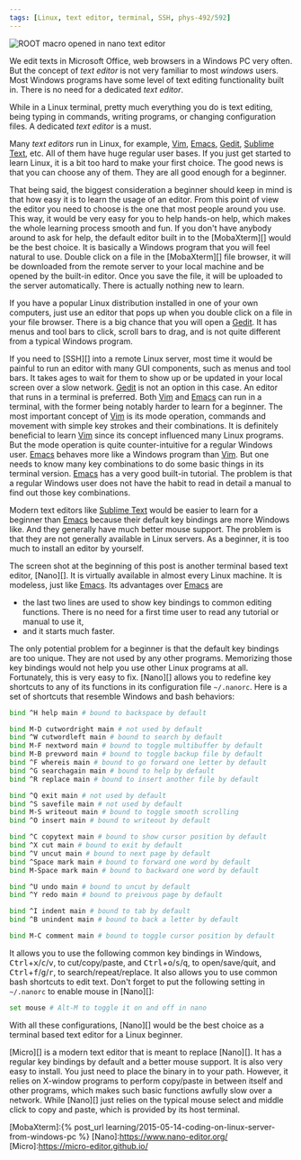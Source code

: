 ```yaml
---
tags: [Linux, text editor, terminal, SSH, phys-492/592]
---
```


![ROOT macro opened in nano text editor]({{site.ina}}/root-macro-in-nano.png)

We edit texts in Microsoft Office, web browsers in a Windows PC very often. But
the concept of *text editor* is not very familiar to most *windows* users. Most
Windows programs have some level of text editing functionality built in. There
is no need for a dedicated *text editor*.

While in a Linux terminal, pretty much everything you do is text editing, being
typing in commands, writing programs, or changing configuration files. A
dedicated *text editor* is a must.

Many *text editors* run in Linux, for example, [Vim][], [Emacs][], [Gedit][],
[Sublime Text][], etc. All of them have huge regular user bases. If you just
get started to learn Linux, it is a bit too hard to make your first choice. The
good news is that you can choose any of them. They are all good enough for a
beginner.

That being said, the biggest consideration a beginner should keep in mind is
that how easy it is to learn the usage of an editor. From this point of view
the editor you need to choose is the one that most people around you use. This
way, it would be very easy for you to help hands-on help, which makes the whole
learning process smooth and fun. If you don't have anybody around to ask for
help, the default editor built in to the [MobaXterm][] would be the best
choice. It is basically a Windows program that you will feel natural to use.
Double click on a file in the [MobaXterm][] file browser, it will be downloaded
from the remote server to your local machine and be opened by the built-in
editor. Once you save the file, it will be uploaded to the server
automatically. There is actually nothing new to learn.

If you have a popular Linux distribution installed in one of your own
computers, just use an editor that pops up when you double click on a file in
your file browser. There is a big chance that you will open a [Gedit][]. It has
menus and tool bars to click, scroll bars to drag, and is not quite different
from a typical Windows program.

If you need to [SSH][] into a remote Linux server, most time it would be
painful to run an editor with many GUI components, such as menus and tool bars.
It takes ages to wait for them to show up or be updated in your local screen
over a slow network. [Gedit][] is not an option in this case. An editor that
runs in a terminal is preferred. Both [Vim][] and [Emacs][] can run in a
terminal, with the former being notably harder to learn for a beginner. The
most important concept of [Vim][] is its mode operation, commands and movement
with simple key strokes and their combinations. It is definitely beneficial to
learn [Vim][] since its concept influenced many Linux programs. But the mode
operation is quite counter-intuitive for a regular Windows user. [Emacs][]
behaves more like a Windows program than [Vim][]. But one needs to know many
key combinations to do some basic things in its terminal version. [Emacs][] has
a very good built-in tutorial. The problem is that a regular Windows user does
not have the habit to read in detail a manual to find out those key combinations.

Modern text editors like [Sublime Text][] would be easier to learn for a
beginner than [Emacs][] because their default key bindings are more Windows
like. And they generally have much better mouse support. The problem is that
they are not generally available in Linux servers. As a beginner, it is too
much to install an editor by yourself.

The screen shot at the beginning of this post is another terminal based text
editor, [Nano][]. It is virtually available in almost every Linux machine. It
is modeless, just like [Emacs][]. Its advantages over [Emacs][] are 

- the last two lines are used to show key bindings to common editing functions.
  There is no need for a first time user to read any tutorial or manual to use
  it,
- and it starts much faster.

The only potential problem for a beginner is that the default key bindings are
too unique. They are not used by any other programs. Memorizing those key
bindings would not help you use other Linux programs at all. Fortunately, this
is very easy to fix. [Nano][] allows you to redefine key shortcuts to any of
its functions in its configuration file `~/.nanorc`. Here is a set of shortcuts
that resemble Windows and bash behaviors:

```bash
bind ^H help main # bound to backspace by default

bind M-D cutwordright main # not used by default
bind ^W cutwordleft main # bound to search by default
bind M-F nextword main # bound to toggle multibuffer by default
bind M-B prevword main # bound to toggle backup file by default 
bind ^F whereis main # bound to go forward one letter by default
bind ^G searchagain main # bound to help by default
bind ^R replace main # bound to insert another file by default

bind ^Q exit main # not used by default
bind ^S savefile main # not used by default
bind M-S writeout main # bound to toggle smooth scrolling
bind ^O insert main # bound to writeout by default

bind ^C copytext main # bound to show cursor position by default
bind ^X cut main # bound to exit by default
bind ^V uncut main # bound to next page by default
bind ^Space mark main # bound to forward one word by default
bind M-Space mark main # bound to backward one word by default

bind ^U undo main # bound to uncut by default
bind ^Y redo main # bound to preivous page by default

bind ^I indent main # bound to tab by default
bind ^B unindent main # bound to back a letter by default

bind M-C comment main # bound to toggle cursor position by default
```

It allows you to use the following common key bindings in Windows,
<kbd>Ctrl</kbd>+<kbd>x</kbd>/<kbd>c</kbd>/<kbd>v</kbd>, to cut/copy/paste, and 
<kbd>Ctrl</kbd>+<kbd>o</kbd>/<kbd>s</kbd>/<kbd>q</kbd>, to open/save/quit, and
<kbd>Ctrl</kbd>+<kbd>f</kbd>/<kbd>g</kbd>/<kbd>r</kbd>, to
search/repeat/replace. It also allows you to use common bash shortcuts to edit
text. Don't forget to put the following setting in `~/.nanorc` to enable mouse
in [Nano][]:

```bash
set mouse # Alt-M to toggle it on and off in nano
```

With all these configurations, [Nano][] would be the best choice as a terminal
based text editor for a Linux beginner.

[Micro][] is a modern text editor that is meant to replace [Nano][]. It has a
regular key bindings by default and a better mouse support. It is also very
easy to install. You just need to place the binary in to your path. However, it
relies on X-window programs to perform copy/paste in between itself and other
programs, which makes such basic functions awfully slow over a network. While
[Nano][] just relies on the typical mouse select and middle click to copy and
paste, which is provided by its host terminal.

[Vim]:https://en.wikipedia.org/wiki/Vim_%28text_editor%29
[Emacs]:https://www.gnu.org/software/emacs/
[Gedit]:https://wiki.gnome.org/Apps/Gedit
[Sublime Text]: https://www.sublimetext.com/
[MobaXterm]:{% post_url learning/2015-05-14-coding-on-linux-server-from-windows-pc %}
[Nano]:https://www.nano-editor.org/
[Micro]:https://micro-editor.github.io/

